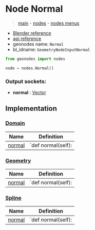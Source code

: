 # Node Normal

> [main](../structure.md) - [nodes](nodes.md) - [nodes menus](nodes_menus.md)

- [Blender reference](https://docs.blender.org/manual/en/latest/modeling/geometry_nodes/input/normal.html)
- [api reference](https://docs.blender.org/api/current/bpy.types.GeometryNodeInputNormal.html)
- geonodes name: `Normal`
- bl_idname: `GeometryNodeInputNormal`

```python
from geonodes import nodes

node = nodes.Normal()
```

### Output sockets:

- **normal** : [Vector](Vector.md)

## Implementation

### [Domain](Domain.md)

| Name | Definition |
|------|------------|
 | [normal](Domain.md#normal-property) | `def normal(self): |

### [Geometry](Geometry.md)

| Name | Definition |
|------|------------|
 | [normal](Geometry.md#normal-property) | `def normal(self): |

### [Spline](Spline.md)

| Name | Definition |
|------|------------|
 | [normal](Spline.md#normal-property) | `def normal(self): |

